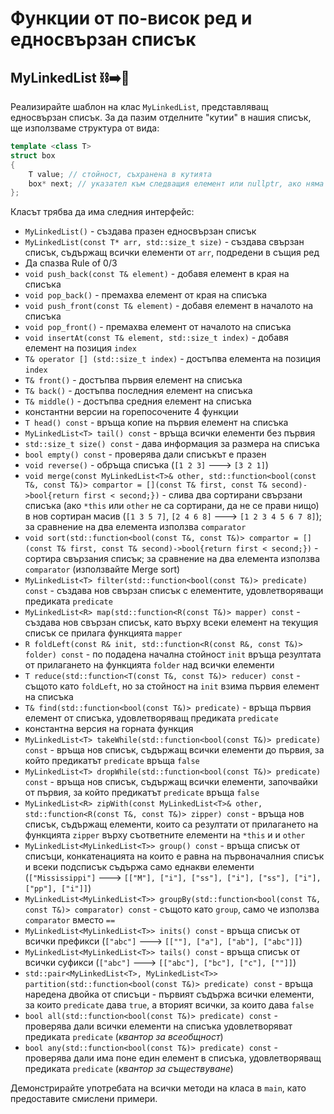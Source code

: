 # Функции от по-висок ред и едносвързан списък

## MyLinkedList :chains::arrow_right::scroll:	

Реализирайте шаблон на клас `MyLinkedList`, представляващ едносвързан списък. За да пазим отделните "кутии" в нашия списък, ще използваме структура от вида:

```c++
template <class T>
struct box
{
    T value; // стойност, съхранена в кутията
    box* next; // указател към следващия елемент или nullptr, ако няма такъв
};
```

Класът трябва да има следния интерфейс:
- `MyLinkedList()` - създава празен едносвързан списък
- `MyLinkedList(const T* arr, std::size_t size)` - създава свързан списък, съдържащ всички елементи от `arr`, подредени в същия ред
- Да спазва Rule of 0/3
- `void push_back(const T& element)` - добавя елемент в края на списъка
- `void pop_back()` - премахва елемент от края на списъка
- `void push_front(const T& element)` - добавя елемент в началото на списъка
- `void pop_front()` - премахва елемент от началото на списъка
- `void insertAt(const T& element, std::size_t index)` - добавя елемент на позиция `index`
- `T& operator [] (std::size_t index)` - достъпва елемента на позиция `index`
- `T& front()` - достъпва първия елемент на списъка
- `T& back()` - достъпва последния елемент на списъка
- `T& middle()` - достъпва средния елемент на списъка
- константни версии на горепосочените 4 функции
- `T head() const` - връща копие на първия елемент на списъка
- `MyLinkedList<T> tail() const` - връща всички елементи без първия
- `std::size_t size() const` - дава информация за размера на списъка
- `bool empty() const` - проверява дали списъкът е празен
- `void reverse()` - обръща списъка (`[1 2 3]` ---> `[3 2 1]`)
- `void merge(const MyLinkedList<T>& other, std::function<bool(const T&, const T&)> compartor = [](const T& first, const T& second)->bool{return first < second;})` - слива два сортирани свързани списъка (ако `*this` или `other` не са сортирани, да не се прави нищо) в нов сортиран масив (`[1 3 5 7]`, `[2 4 6 8]` ---> `[1 2 3 4 5 6 7 8]`); за сравнение на два елемента използва `comparator`
- `void sort(std::function<bool(const T&, const T&)> compartor = [](const T& first, const T& second)->bool{return first < second;})` - сортира свързания списък; за сравнение на два елемента използва `comparator` (използвайте Merge sort)
- `MyLinkedList<T> filter(std::function<bool(const T&)> predicate) const` - създава нов свързан списък с елементите, удовлетворяващи предиката `predicate`
- `MyLinkedList<R> map(std::function<R(const T&)> mapper) const` - създава нов свързан списък, като върху всеки елемент на текущия списък се прилага функцията `mapper`
- `R foldLeft(const R& init, std::function<R(const R&, const T&)> folder) const` - по подадена начална стойност `init` връща резултата от прилагането на функцията `folder` над всички елементи
- `T reduce(std::function<T(const T&, const T&)> reducer) const` - същото като `foldLeft`, но за стойност на `init` взима първия елемент на списъка
- `T& find(std::function<bool(const T&)> predicate)` - връща първия елемент от списъка, удовлетворяващ предиката `predicate`
- константна версия на горната функция
- `MyLinkedList<T> takeWhile(std::function<bool(const T&)> predicate) const` - връща нов списък, съдържащ всички елементи до първия, за който предикатът `predicate` връща `false`
- `MyLinkedList<T> dropWhile(std::function<bool(const T&)> predicate) const` - връща нов списък, съдържащ всички елементи, започвайки от първия, за който предикатът `predicate` връща `false`
- `MyLinkedList<R> zipWith(const MyLinkedList<T>& other, std::function<R(const T&, const T&)> zipper) const` - връща нов списък, съдържащ елементи, които са резултати от прилагането на функцията `zipper` върху съответните елементи на `*this` и и `other`
- `MyLinkedList<MyLinkedList<T>> group() const` - връща списък от списъци, конкатенацията на които е равна на първоначалния списък и всеки подсписък съдържа само еднакви елементи (`["Mississippi"]` ---> `[["M"], ["i"], ["ss"], ["i"], ["ss"], ["i"], ["pp"], ["i"]]`)
- `MyLinkedList<MyLinkedList<T>> groupBy(std::function<bool(const T&, const T&)> comparator) const` - същото като `group`, само че използва `comparator` вместо `==`
- `MyLinkedList<MyLinkedList<T>> inits() const` - връща списък от всички префикси (`["abc"]` ---> `[[""], ["a"], ["ab"], ["abc"]]`)
- `MyLinkedList<MyLinkedList<T>> tails() const` - връща списък от всички суфикси (`["abc"]` ---> `[["abc"], ["bc"], ["c"], [""]]`)
- `std::pair<MyLinkedList<T>, MyLinkedList<T>> partition(std::function<bool(const T&)> predicate) const` - връща наредена двойка от списъци - първият съдържа всички елементи, за които `predicate` дава `true`, а вторият всички, за които дава `false`
- `bool all(std::function<bool(const T&)> predicate) const` - проверява дали всички елементи на списъка удовлетворяват предиката `predicate` (*квантор за всеобщност*)
- `bool any(std::function<bool(const T&)> predicate) const` - проверява дали има поне един елемент в списъка, удовлетворяващ предиката `predicate` (*квантор за съществуване*)

Демонстрирайте употребата на всички методи на класа в `main`, като предоставите смислени примери.
